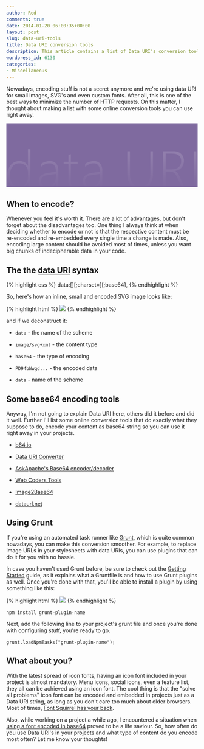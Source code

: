 ```yaml
---
author: Red
comments: true
date: 2014-01-20 06:00:35+00:00
layout: post
slug: data-uri-tools
title: Data URI conversion tools
description: This article contains a list of Data URI's conversion tools that encode your content as base64 string so you can use it right away in your projects.
wordpress_id: 6130
categories:
- Miscellaneous
---
```


Nowadays, encoding stuff is not a secret anymore and we're using data URI for small images, SVG's and even custom fonts. After all, this is one of the best ways to minimize the number of HTTP requests. On this matter, I thought about making a list with some online conversion tools you can use right away.

![Data URI conversion tools](/dist/uploads/2014/01/data-uri-tools.png)

<!-- more -->

## When to encode?

Whenever you feel it's worth it. There are a lot of advantages, but don't forget about the disadvantages too. One thing I always think at when deciding whether to encode or not is that the respective content must be re-encoded and re-embedded every single time a change is made. Also, encoding large content should be avoided most of times, unless you want big chunks of indecipherable data in your code.

## The the [data URI](http://en.wikipedia.org/wiki/Data_URI_scheme) syntax

{% highlight css %}
data:[<MIME-type>][;charset=<encoding>][;base64],<data>
{% endhighlight %}

So, here's how an inline, small and encoded SVG image looks like:

{% highlight html %}
<img src="data:image/svg+xml;base64,PD94bWwgd..." >
{% endhighlight %}

and if we deconstruct it:

  * `data` - the name of the scheme


  * `image/svg+xml` - the content type


  * `base64` - the type of encoding


  * `PD94bWwgd...` - the encoded data


  * `data` - name of the scheme

## Some base64 encoding tools

Anyway, I'm not going to explain Data URI here, others did it before and did it well. Further I'll list some online conversion tools that do exactly what they suppose to do, encode your content as base64 string so you can use it right away in your projects.


  * [b64.io](http://b64.io/)

  * [Data URI Converter](http://datauriconverter.appspot.com/)

  * [AskApache's Base64 encoder/decoder](http://www.askapache.com/online-tools/base64-image-converter/)

  * [Web Coders Tools](http://webcodertools.com/imagetobase64converter)

  * [Image2Base64](http://image2base64.wemakesites.net/)

  * [dataurl.net](http://dataurl.net/#dataurlmaker)


## Using Grunt


If you're using an automated task runner like [Grunt](http://gruntjs.com/), which is quite common nowadays, you can make this conversion smoother. For example, to replace image URLs in your stylesheets with data URIs, you can use plugins that can do it for you with no hassle.

In case you haven't used Grunt before, be sure to check out the [Getting Started](http://gruntjs.com/getting-started) guide, as it explains what a Gruntfile is and how to use Grunt plugins as well. Once you're done with that, you'll be able to install a plugin by using something like this:

{% highlight html %}
<img src="data:image/svg+xml;base64,PD94bWwgd..." >
{% endhighlight %}

    npm install grunt-plugin-name

Next, add the following line to your project's grunt file and once you're done with configuring stuff, you're ready to go.

    grunt.loadNpmTasks("grunt-plugin-name");

## What about you?

With the latest spread of icon fonts, having an icon font included in your project is almost mandatory. Menu icons, social icons, even a feature list, they all can be achieved using an icon font. The cool thing is that the "solve all problems" icon font can be encoded and embedded in projects just as a Data URI string, as long as you don't care too much about older browsers. Most of times, [Font Squirrel has your back](http://sosweetcreative.com/2613/font-face-and-base64-data-uri).

Also, while working on a project a while ago, I encountered a situation when [using a font encoded in base64](/firefox-doesnt-allow-cross-domain-fonts-by-default) proved to be a life saviour. So, how often do you use Data URI's in your projects and what type of content do you encode most often? Let me know your thoughts!